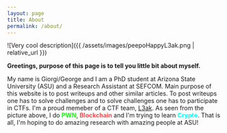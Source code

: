 ```yaml
---
layout: page
title: About
permalink: /about/
---
```


![Very cool description]({{ /assets/images/peepoHappyL3ak.png | relative_url }})

**Greetings, purpose of this page is to tell you little bit about myself.**

My name is Giorgi/George and I am a PhD student at Arizona State University (ASU) and a Research Assistant at SEFCOM. Main purpose of this website is to post writeups and other similar articles. To post writeups one has to solve challenges and to solve challenges one has to participate in CTFs. I'm a proud memeber of a CTF team, [L3ak](https://www.l3ak.team/). As seen from the picture above, I do <span style="color:#0ffc03">**PWN**</span>, <span style="color:#FF474C">**Blockchain**</span> and I'm trying to learn <span style="color:#00FFFF">**Crypto**</span>. That is all, I'm hoping to do amazing research with amazing people at ASU!